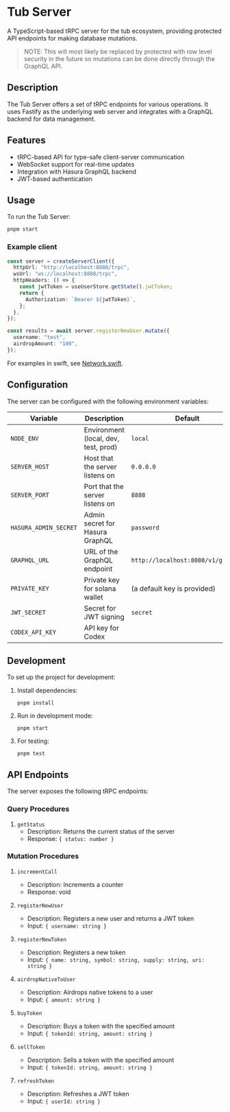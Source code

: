 # Tub Server

A TypeScript-based tRPC server for the tub ecosystem, providing protected API endpoints for making database mutations.

> NOTE: This will most likely be replaced by protected with row level security in the future so mutations can be done directly through the GraphQL API.

## Description

The Tub Server offers a set of tRPC endpoints for various operations. It uses Fastify as the underlying web server and integrates with a GraphQL backend for data management.

## Features

- tRPC-based API for type-safe client-server communication
- WebSocket support for real-time updates
- Integration with Hasura GraphQL backend
- JWT-based authentication

## Usage

To run the Tub Server:

```sh
pnpm start
```

### Example client

```ts
const server = createServerClient({
  httpUrl: "http://localhost:8888/trpc",
  wsUrl: "ws://localhost:8888/trpc",
  httpHeaders: () => {
    const jwtToken = useUserStore.getState().jwtToken;
    return {
      Authorization: `Bearer ${jwtToken}`,
    };
  },
});

const results = await server.registerNewUser.mutate({
  username: "test",
  airdropAmount: "100",
});
```

For examples in swift, see [Network.swift](../ios/Tub/Network.swift).

## Configuration

The server can be configured with the following environment variables:

| Variable              | Description                          | Default                            |
| --------------------- | ------------------------------------ | ---------------------------------- |
| `NODE_ENV`            | Environment (local, dev, test, prod) | `local`                            |
| `SERVER_HOST`         | Host that the server listens on      | `0.0.0.0`                          |
| `SERVER_PORT`         | Port that the server listens on      | `8888`                             |
| `HASURA_ADMIN_SECRET` | Admin secret for Hasura GraphQL      | `password`                         |
| `GRAPHQL_URL`         | URL of the GraphQL endpoint          | `http://localhost:8080/v1/graphql` |
| `PRIVATE_KEY`         | Private key for solana wallet        | (a default key is provided)        |
| `JWT_SECRET`          | Secret for JWT signing               | `secret`                           |
| `CODEX_API_KEY`       | API key for Codex                    |                                    |

## Development

To set up the project for development:

1. Install dependencies:

   ```
   pnpm install
   ```

2. Run in development mode:

   ```
   pnpm start
   ```

3. For testing:
   ```
   pnpm test
   ```

## API Endpoints

The server exposes the following tRPC endpoints:

### Query Procedures

1. `getStatus`
   - Description: Returns the current status of the server
   - Response: `{ status: number }`

### Mutation Procedures

1. `incrementCall`

   - Description: Increments a counter
   - Response: void

2. `registerNewUser`

   - Description: Registers a new user and returns a JWT token
   - Input: `{ username: string }`

3. `registerNewToken`

   - Description: Registers a new token
   - Input: `{ name: string, symbol: string, supply: string, uri: string }`

4. `airdropNativeToUser`

   - Description: Airdrops native tokens to a user
   - Input: `{ amount: string }`

5. `buyToken`

   - Description: Buys a token with the specified amount
   - Input: `{ tokenId: string, amount: string }`

6. `sellToken`

   - Description: Sells a token with the specified amount
   - Input: `{ tokenId: string, amount: string }`

7. `refreshToken`
   - Description: Refreshes a JWT token
   - Input: `{ userId: string }`
